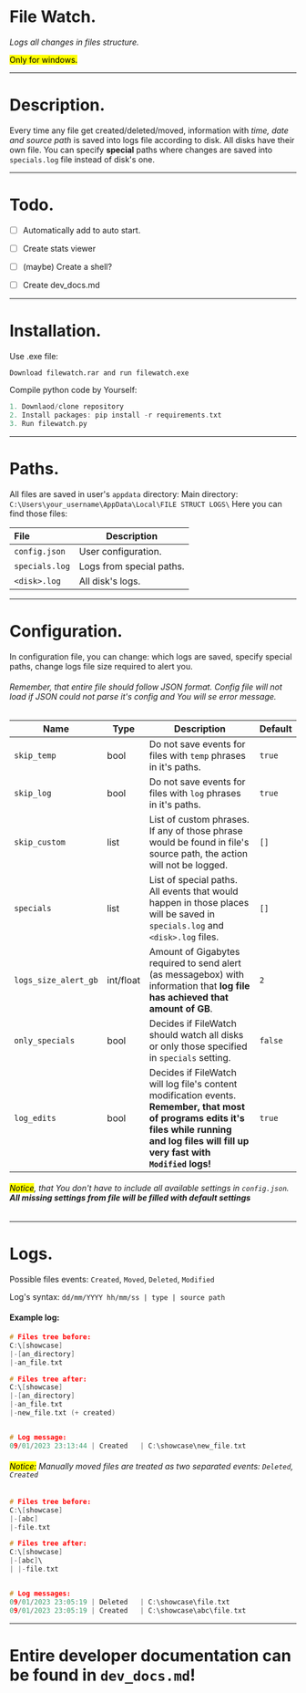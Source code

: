 # File Watch.

*Logs all changes in files structure.*

<mark>Only for windows.</mark>

---

# Description.

Every time any file get created/deleted/moved, information with *time, date and source path* is saved into logs file according to disk. All disks have their own file. You can specify **special** paths where changes are saved into `specials.log` file instead of disk's one.

---

# Todo.

- [ ]  Automatically add to auto start.

- [ ]  Create stats viewer

- [ ]  (maybe) Create a shell?

- [ ]  Create dev_docs.md

---

# Installation.

Use .exe file:

`Download filewatch.rar and run filewatch.exe`


Compile python code by Yourself:

```c
1. Downlaod/clone repository
2. Install packages: pip install -r requirements.txt
3. Run filewatch.py
```

---

# Paths.

All files are saved in user's `appdata` directory: 
Main directory: `C:\Users\your_username\AppData\Local\FILE STRUCT LOGS\`
Here you can find those files:

| File           | Description              |
|:-------------- | ------------------------ |
| `config.json`  | User configuration.      |
| `specials.log` | Logs from special paths. |
| `<disk>.log`   | All disk's logs.         |

---

# Configuration.

In configuration file, you can change: which logs are saved, specify special paths, change logs file size required to alert you.

###### Remember, that entire file should follow JSON format. Config file will not load if JSON could not parse it's config and You will se error message.

| Name                 | Type      | Description                                                                                                                                                                                     | Default |
| -------------------- | --------- | ----------------------------------------------------------------------------------------------------------------------------------------------------------------------------------------------- | ------- |
| `skip_temp`          | bool      | Do not save events for files with `temp` phrases in it's paths.                                                                                                                                 | `true`  |
| `skip_log`           | bool      | Do not save events for files with `log` phrases in it's paths.                                                                                                                                  | `true`  |
| `skip_custom`        | list      | List of custom phrases. If any of those phrase would be found in file's source path, the action will not be logged.                                                                             | `[]`    |
| `specials`           | list      | List of special paths. All events that would happen in those places will be saved in `specials.log` and `<disk>.log` files.                                                                     | `[]`    |
| `logs_size_alert_gb` | int/float | Amount of Gigabytes required to send alert (as messagebox) with information that **log file has achieved that amount of GB**.                                                                   | `2`     |
| `only_specials`      | bool      | Decides if FileWatch should watch all disks or only those specified in `specials` setting.                                                                                                      | `false` |
| `log_edits`          | bool      | Decides if FileWatch will log file's content modification events. **Remember, that most of programs edits it's files while running and log files will fill up very fast with `Modified` logs!** | `true`  |

###### <mark>Notice</mark>, that You don't have to include all available settings in `config.json`. **All missing settings from file will be filled with default settings**

---

# Logs.

Possible files events: `Created`, `Moved`, `Deleted`, `Modified`

Log's syntax: `dd/mm/YYYY hh/mm/ss | type | source path`

#### Example log:

```c
# Files tree before:
C:\[showcase]
|-[an_directory]
|-an_file.txt

# Files tree after:
C:\[showcase]
|-[an_directory]
|-an_file.txt
|-new_file.txt (+ created)


# Log message:
09/01/2023 23:13:44 | Created   | C:\showcase\new_file.txt
```

###### <mark>Notice:</mark> Manually moved files are treated as two separated events: `Deleted`, `Created`

```c
# Files tree before:
C:\[showcase]
|-[abc]
|-file.txt

# Files tree after:
C:\[showcase]
|-[abc]\
| |-file.txt 


# Log messages:
09/01/2023 23:05:19 | Deleted   | C:\showcase\file.txt 
09/01/2023 23:05:19 | Created   | C:\showcase\abc\file.txt 
```

---

# Entire developer documentation can be found in `dev_docs.md`!


